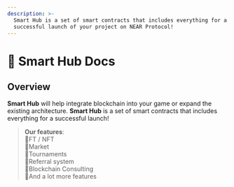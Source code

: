 ```yaml
---
description: >-
  Smart Hub is a set of smart contracts that includes everything for a
  successful launch of your project on NEAR Protocol!
---
```


# 📖 Smart Hub Docs

## Overview

**Smart Hub** will help integrate blockchain into your game or expand the existing architecture. **Smart Hub** is a set of smart contracts that includes everything for a successful launch!&#x20;

> **Our features**:\
> 🔸FT / NFT\
> 🔸Market\
> 🔸Tournaments\
> 🔸Referral system\
> 🔸Blockchain Consulting\
> 🔸And a lot more features
